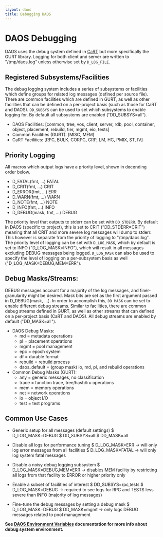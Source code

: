 ```yaml
---
layout: daos
title: Debugging DAOS
---
```

# DAOS Debugging

DAOS uses the debug system defined in [CaRT](https://github.com/daos-stack/cart)
but more specifically the GURT library. Logging for both client and server are
written to "/tmp/daos.log" unless otherwise set by `D_LOG_FILE`.

## Registered Subsystems/Facilities

The debug logging system includes a series of subsystems or facilities which
define groups for related log messages (defined per source file). There are
common facilities which are defined in GURT, as well as other facilities that
can be defined on a per-project basis (such as those for CaRT and DAOS).
`DD_SUBSYS` can be used to set which subsystems to enable logging for. By
default all subsystems are enabled ("DD_SUBSYS=all").
- DAOS Facilities: [common, tree, vos, client, server, rdb, pool, container,
		    object, placement, rebuild, tier, mgmt, eio, tests]
- Common Facilities (GURT): [MISC, MEM]
- CaRT Facilities: [RPC, BULK, CORPC, GRP, LM, HG, PMIX, ST, IV]

## Priority Logging

All macros which output logs have a priority level, shown in decending order
below.
- D_FATAL(fmt, ...)		FATAL
- D_CRIT(fmt, ...)		CRIT
- D_ERROR(fmt, ...)		ERR
- D_WARN(fmt, ...)		WARN
- D_NOTE(fmt, ...)		NOTE
- D_INFO(fmt, ...)		INFO
- D_DEBUG(mask, fmt, ...)	DEBUG

The priority level that outputs to stderr can be set with `DD_STDERR`. By
default in DAOS (specific to project), this is set to CRIT ("DD_STDERR=CRIT")
meaning that all CRIT and more severe log messages will dump to stderr. This
however is separate from the priority of logging to "/tmp/daos.log". The
priority level of logging can be set with `D_LOG_MASK`, which by default is set
to INFO ("D_LOG_MASK=INFO"), which will result in all messages excluding DEBUG
messages being logged. `D_LOG_MASK` can also be used to specify the level of
logging on a per-subsystem basis as well ("D_LOG_MASK=DEBUG,MEM=ERR").

## Debug Masks/Streams:

DEBUG messages account for a majority of the log messages, and finer-granularity
might be desired. Mask bits are set as the first argument passed in
D_DEBUG(mask, ...). In order to accomplish this, `DD_MASK` can be set to enable
different debug streams. Similar to facilities, there are common debug streams
defined in GURT, as well as other streams that can defined on a per-project
basis (CaRT and DAOS). All debug streams are enabled by default ("DD_MASK=all").
- DAOS Debug Masks:
	- md = metadata operations
	- pl = placement operations
	- mgmt = pool management
	- epc = epoch system
	- df = durable format
	- rebuild = rebuild process
	- daos_default = (group mask) io, md, pl, and rebuild operations
- Common Debug Masks (GURT):
	- any = generic messages, no classification
	- trace = function trace, tree/hash/lru operations
	- mem = memory operations
	- net = network operations
	- io = object I/O
	- test = test programs

## Common Use Cases

- Generic setup for all messages (default settings)
	$ D_LOG_MASK=DEBUG
	$ DD_SUBSYS=all
	$ DD_MASK=all

- Disable all logs for performance tuning
	$ D_LOG_MASK=ERR -> will only log error messages from all facilities
	$ D_LOG_MASK=FATAL -> will only log system fatal messages

- Disable a noisy debug logging subsystem
	$ D_LOG_MASK=DEBUG,MEM=ERR -> disables MEM facility by restricting all
	logs from that facility to ERROR or higher priority only

- Enable a subset of facilities of interest
	$ DD_SUBSYS=rpc,tests
	$ D_LOG_MASK=DEBUG -> required to see logs for RPC and TESTS less severe
	than INFO (majority of log messages)

- Fine-tune the debug messages by setting a debug mask
	$ D_LOG_MASK=DEBUG
	$ DD_MASK=mgmt -> only logs DEBUG messages related to pool management

**See [DAOS Environment Variables](./environ.html) documentation for more info
about debug system environment.**
